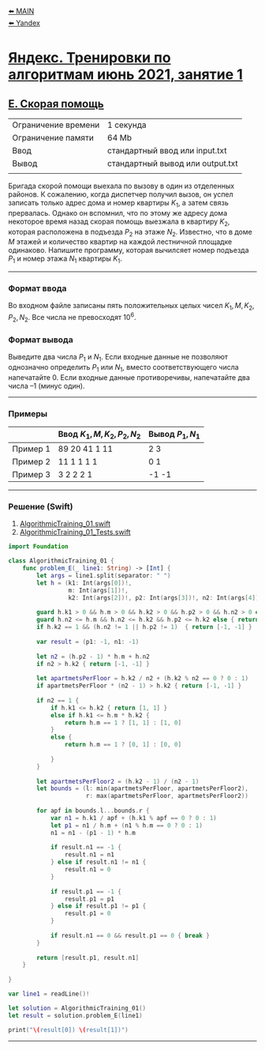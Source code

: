 [⬅️ MAIN][main]<br>[⬅️ Yandex][Yandex]  

[main]: ./../../../README.md
[Yandex]: ./../../README.md
[Yandex_AT_01_orig]: https://contest.yandex.ru/contest/27393
[Yandex_AT_01_E]: https://contest.yandex.ru/contest/27393/problems/E/

# [Яндекс. Тренировки по алгоритмам июнь 2021, занятие 1][Yandex_AT_01_orig]
## [E. Скорая помощь][Yandex_AT_01_E]

|||
|--------------------|----------------------------------|
|Ограничение времени |1 секунда                         |
|Ограничение памяти  |64 Mb                             |
|Ввод                |стандартный ввод или input.txt    |
|Вывод               |стандартный вывод или output.txt  |
|||


Бригада скорой помощи выехала по вызову в один из отделенных районов. К сожалению, когда диспетчер получил вызов, он успел записать только адрес дома и номер квартиры ${K_1}$, а затем связь прервалась. Однако он вспомнил, что по этому же адресу дома некоторое время назад скорая помощь выезжала в квартиру ${K_2}$, которая расположена в подъезда ${P_2}$ на этаже ${N_2}$. Известно, что в доме ${M}$ этажей и количество квартир на каждой лестничной площадке одинаково. Напишите программу, которая вычилсяет номер подъезда ${P_1}$ и номер этажа ${N_1}$ квартиры ${K_1}$.


---
### Формат ввода
Во входном файле записаны пять положительных целых чисел ${K_1, M, K_2, P_2, N_2}$. Все числа не превосходят ${10^6}$.


### Формат вывода
Выведите два числа ${P_1}$ и ${N_1}$. Если входные данные не позволяют однозначно определить ${P_1}$ или ${N_1}$, вместо соответствующего числа напечатайте 0. Если входные данные противоречивы, напечатайте два числа –1 (минус один).


---
### Примеры
|         |Ввод ${K_1, M, K_2, P_2, N_2}$ |Вывод ${P_1, N_1}$ |
|---------|-------------------------------|-------------------|
|Пример 1 |89 20 41 1 11                  |2 3                |
|Пример 2 |11 1 1 1 1                     |0 1                |
|Пример 3 |3 2 2 2 1                      |-1 -1              |


---
### Решение (Swift)
[AlgorithmicTraining_01]: ./../../YandexTasks.Swift/YandexTasks/Sources/YandexTasks/AlgorithmicTraining_01.swift
[AlgorithmicTraining_01_Tests]: ./../../YandexTasks.Swift/YandexTasks/Tests/YandexTasksTests/AlgorithmicTraining_01_Tests.swift

1. [AlgorithmicTraining_01.swift][AlgorithmicTraining_01]
2. [AlgorithmicTraining_01_Tests.swift][AlgorithmicTraining_01_Tests]

```swift
import Foundation

class AlgorithmicTraining_01 {
    func problem_E(_ line1: String) -> [Int] {
        let args = line1.split(separator: " ")
        let h = (k1: Int(args[0])!,
                 m: Int(args[1])!,
                 k2: Int(args[2])!, p2: Int(args[3])!, n2: Int(args[4])!)
        
        guard h.k1 > 0 && h.m > 0 && h.k2 > 0 && h.p2 > 0 && h.n2 > 0 else { return [-1, -1] }
        guard h.n2 <= h.m && h.n2 <= h.k2 && h.p2 <= h.k2 else { return [-1, -1] }
        if h.k2 == 1 && (h.n2 != 1 || h.p2 != 1)  { return [-1, -1] }
        
        var result = (p1: -1, n1: -1)
        
        let n2 = (h.p2 - 1) * h.m + h.n2
        if n2 > h.k2 { return [-1, -1] }
                
        let apartmetsPerFloor = h.k2 / n2 + (h.k2 % n2 == 0 ? 0 : 1)
        if apartmetsPerFloor * (n2 - 1) > h.k2 { return [-1, -1] }
        
        if n2 == 1 {
            if h.k1 <= h.k2 { return [1, 1] }
            else if h.k1 <= h.m * h.k2 {
                return h.m == 1 ? [1, 1] : [1, 0]
            }
            else {
                return h.m == 1 ? [0, 1] : [0, 0]
                
            }
        }
        
        let apartmetsPerFloor2 = (h.k2 - 1) / (n2 - 1)
        let bounds = (l: min(apartmetsPerFloor, apartmetsPerFloor2),
                      r: max(apartmetsPerFloor, apartmetsPerFloor2))
        
        for apf in bounds.l...bounds.r {
            var n1 = h.k1 / apf + (h.k1 % apf == 0 ? 0 : 1)
            let p1 = n1 / h.m + (n1 % h.m == 0 ? 0 : 1)
            n1 = n1 - (p1 - 1) * h.m
            
            if result.n1 == -1 {
                result.n1 = n1
            } else if result.n1 != n1 {
                result.n1 = 0
            }
            
            if result.p1 == -1 {
                result.p1 = p1
            } else if result.p1 != p1 {
                result.p1 = 0
            }
            
            if result.n1 == 0 && result.p1 == 0 { break }
        }
                
        return [result.p1, result.n1]
    }
    
}

var line1 = readLine()!

let solution = AlgorithmicTraining_01()
let result = solution.problem_E(line1)

print("\(result[0]) \(result[1])")
```


---